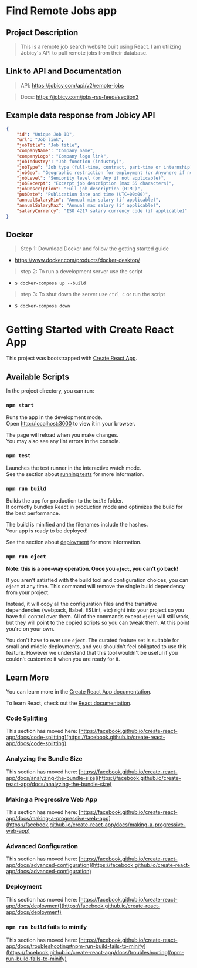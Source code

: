 # Find Remote Jobs app

## Project Description

> This is a remote job search website built using React. I am utilizing Jobicy's API to pull remote jobs from their database.

## Link to API and Documentation

> API: https://jobicy.com/api/v2/remote-jobs

> Docs: https://jobicy.com/jobs-rss-feed#section3

## Example data response from Jobicy API

```json
{
	"id": "Unique Job ID",
	"url": "Job link",
	"jobTitle": "Job title",
	"companyName": "Company name",
	"companyLogo": "Company logo link",
	"jobIndustry": "Job function (industry)",
	"jobType": "Job type (full-time, contract, part-time or internship)",
	"jobGeo": "Geographic restriction for employment (or Anywhere if not applicable)",
	"jobLevel": "Seniority level (or Any if not applicable)",
	"jobExcerpt": "Excerpt job description (max 55 characters)",
	"jobDescription": "Full job description (HTML)",
	"pubDate": "Publication date and time (UTC+00:00)",
	"annualSalaryMin": "Annual min salary (if applicable)",
	"annualSalaryMax": "Annual max salary (if applicable)",
	"salaryCurrency": "ISO 4217 salary currency code (if applicable)"
}
```

## Docker

> Step 1: Download Docker and follow the getting started guide

- https://www.docker.com/products/docker-desktop/

> step 2: To run a development server use the script

- `$ docker-compose up --build`

> step 3: To shut down the server use `ctrl c` or run the script

- `$ docker-compose down`

# Getting Started with Create React App

This project was bootstrapped with [Create React App](https://github.com/facebook/create-react-app).

## Available Scripts

In the project directory, you can run:

### `npm start`

Runs the app in the development mode.\
Open [http://localhost:3000](http://localhost:3000) to view it in your browser.

The page will reload when you make changes.\
You may also see any lint errors in the console.

### `npm test`

Launches the test runner in the interactive watch mode.\
See the section about [running tests](https://facebook.github.io/create-react-app/docs/running-tests) for more information.

### `npm run build`

Builds the app for production to the `build` folder.\
It correctly bundles React in production mode and optimizes the build for the best performance.

The build is minified and the filenames include the hashes.\
Your app is ready to be deployed!

See the section about [deployment](https://facebook.github.io/create-react-app/docs/deployment) for more information.

### `npm run eject`

**Note: this is a one-way operation. Once you `eject`, you can't go back!**

If you aren't satisfied with the build tool and configuration choices, you can `eject` at any time. This command will remove the single build dependency from your project.

Instead, it will copy all the configuration files and the transitive dependencies (webpack, Babel, ESLint, etc) right into your project so you have full control over them. All of the commands except `eject` will still work, but they will point to the copied scripts so you can tweak them. At this point you're on your own.

You don't have to ever use `eject`. The curated feature set is suitable for small and middle deployments, and you shouldn't feel obligated to use this feature. However we understand that this tool wouldn't be useful if you couldn't customize it when you are ready for it.

## Learn More

You can learn more in the [Create React App documentation](https://facebook.github.io/create-react-app/docs/getting-started).

To learn React, check out the [React documentation](https://reactjs.org/).

### Code Splitting

This section has moved here: [https://facebook.github.io/create-react-app/docs/code-splitting](https://facebook.github.io/create-react-app/docs/code-splitting)

### Analyzing the Bundle Size

This section has moved here: [https://facebook.github.io/create-react-app/docs/analyzing-the-bundle-size](https://facebook.github.io/create-react-app/docs/analyzing-the-bundle-size)

### Making a Progressive Web App

This section has moved here: [https://facebook.github.io/create-react-app/docs/making-a-progressive-web-app](https://facebook.github.io/create-react-app/docs/making-a-progressive-web-app)

### Advanced Configuration

This section has moved here: [https://facebook.github.io/create-react-app/docs/advanced-configuration](https://facebook.github.io/create-react-app/docs/advanced-configuration)

### Deployment

This section has moved here: [https://facebook.github.io/create-react-app/docs/deployment](https://facebook.github.io/create-react-app/docs/deployment)

### `npm run build` fails to minify

This section has moved here: [https://facebook.github.io/create-react-app/docs/troubleshooting#npm-run-build-fails-to-minify](https://facebook.github.io/create-react-app/docs/troubleshooting#npm-run-build-fails-to-minify)
